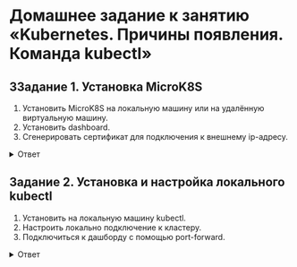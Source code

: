 # Домашнее задание к занятию «Kubernetes. Причины появления. Команда kubectl»   

## ЗЗадание 1. Установка MicroK8S    

1. Установить MicroK8S на локальную машину или на удалённую виртуальную машину.   
2. Установить dashboard.   
3. Сгенерировать сертификат для подключения к внешнему ip-адресу.   

<details>
<summary>Ответ</summary>
<br>


</details>    

## Задание 2. Установка и настройка локального kubectl    

1. Установить на локальную машину kubectl.   
2. Настроить локально подключение к кластеру.   
3. Подключиться к дашборду с помощью port-forward.     

<details>
<summary>Ответ</summary>
<br>


</details>    
